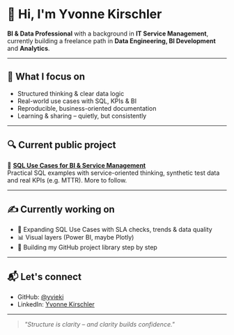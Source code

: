 # 👋 Hi, I'm Yvonne Kirschler

**BI & Data Professional** with a background in **IT Service Management**, currently building a freelance path in **Data Engineering, BI Development** and **Analytics**.

---

## 🧩 What I focus on
- Structured thinking & clear data logic
- Real-world use cases with SQL, KPIs & BI
- Reproducible, business-oriented documentation
- Learning & sharing – quietly, but consistently

---

## 🔍 Current public project
📂 **[SQL Use Cases for BI & Service Management](https://github.com/yvieki/sql-use-cases)**  
Practical SQL examples with service-oriented thinking, synthetic test data and real KPIs (e.g. MTTR). More to follow.

---

## ✍️ Currently working on
- 🧪 Expanding SQL Use Cases with SLA checks, trends & data quality
- 📊 Visual layers (Power BI, maybe Plotly)
- 🌱 Building my GitHub project library step by step

---

## 📬 Let's connect
- GitHub: [@yvieki](https://github.com/yvieki)
- LinkedIn: [Yvonne Kirschler](https://www.linkedin.com/in/yvonne-kirschler-719224188/)

---

> *"Structure is clarity – and clarity builds confidence."*

